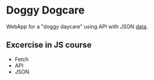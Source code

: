 # Doggy Dogcare
WebApp for a "doggy daycare" using API with JSON [data](https://majazocom.github.io/Data/dogs.json).

## Excercise in JS course
- Fetch
- API
- JSON
